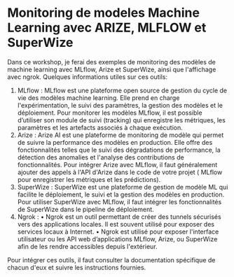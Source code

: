# Monitoring de modeles Machine Learning avec ARIZE, MLFLOW et SuperWize

Dans ce workshop, je ferai des exemples de monitoring des modèles de machine learning avec MLflow, Arize et SuperWize, ainsi que l'affichage avec ngrok. 
Quelques informations utiles sur ces outils:
1.	MLflow :
MLflow est une plateforme open source de gestion du cycle de vie des modèles machine learning. Elle prend en charge l'expérimentation, le suivi des paramètres, la gestion des modèles et le déploiement.
Pour monitorer les modèles MLflow, il est possible d’utiliser son module de suivi (tracking) qui enregistre les métriques, les paramètres et les artefacts associés à chaque exécution.
2.	Arize :
Arize AI est une plateforme de monitoring de modèle qui permet de suivre la performance des modèles en production. Elle offre des fonctionnalités telles que le suivi des dégradations de performance, la détection des anomalies et l'analyse des contributions de fonctionnalités.
Pour intégrer Arize avec MLflow, il faut généralement ajouter des appels à l'API d'Arize dans le code de votre projet ( MLflow pour enregistrer les métriques et les prédictions).
3.	SuperWize :
SuperWize est une plateforme de gestion de modèle ML qui facilite le déploiement, le suivi et la gestion des modèles en production.
Pour utiliser SuperWize avec MLflow, il faut intégrer les fonctionnalités de SuperWize dans le pipeline de déploiement.
4.	Ngrok :
•	Ngrok est un outil permettant de créer des tunnels sécurisés vers des applications locales. Il est souvent utilisé pour exposer des services locaux à Internet.
•	Ngrok est utilisé pour exposer l'interface utilisateur ou les API web d’applications MLflow, Arize, ou SuperWize afin de les rendre accessibles depuis l'extérieur.

Pour intégrer ces outils, il faut consulter la documentation spécifique de chacun d'eux et suivre les instructions fournies. 

